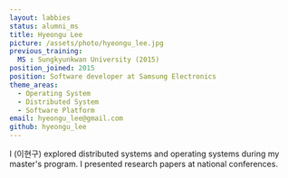 ```yaml
---
layout: labbies
status: alumni_ms
title: Hyeongu Lee
picture: /assets/photo/hyeongu_lee.jpg
previous_training:
  MS : Sungkyunkwan University (2015)
position_joined: 2015
position: Software developer at Samsung Electronics 
theme_areas:
  - Operating System
  - Distributed System
  - Software Platform
email: hyeongu_lee@gmail.com
github: hyeongu_lee
---
```


I (이현구) explored distributed systems and operating systems during my master's program. I presented research papers at national conferences.
